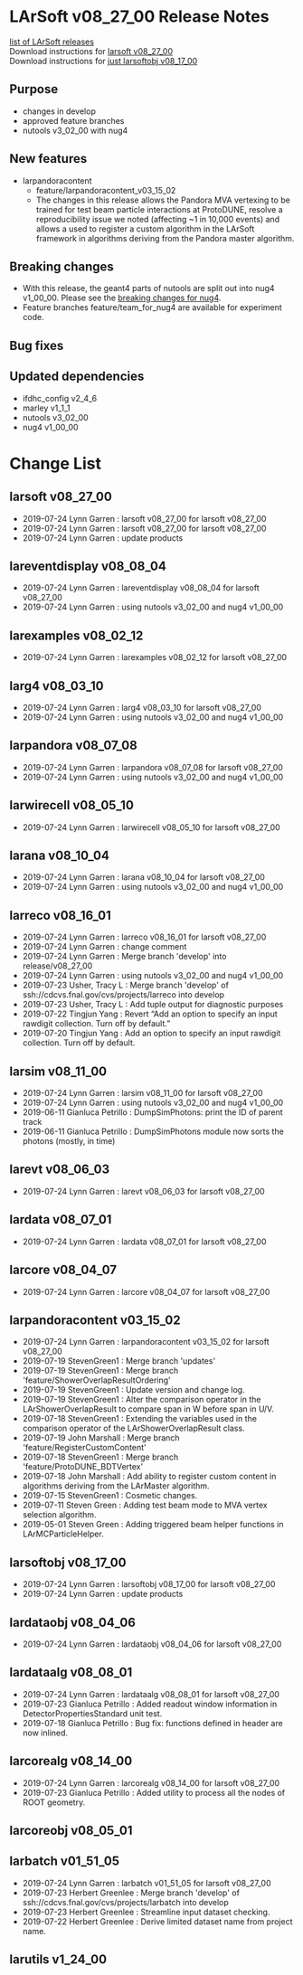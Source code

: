 # LArSoft v08_27_00 Release Notes



[list of LArSoft releases](LArSoft_release_list)  
Download instructions for [larsoft v08_27_00](http://scisoft.fnal.gov/scisoft/bundles/larsoft/v08_27_00/larsoft-v08_27_00.html)  
Download instructions for [just larsoftobj v08_17_00](http://scisoft.fnal.gov/scisoft/bundles/larsoftobj/v08_17_00/larsoftobj-v08_17_00.html)

## Purpose

-   changes in develop
-   approved feature branches
-   nutools v3_02_00 with nug4

## New features

-   larpandoracontent
    -   feature/larpandoracontent_v03_15_02
    -   The changes in this release allows the Pandora MVA vertexing to be trained for test beam particle interactions at ProtoDUNE, resolve a reproducibility issue we noted (affecting \~1 in 10,000 events) and allows a used to register a custom algorithm in the LArSoft framework in algorithms deriving from the Pandora master algorithm.

## Breaking changes

-   With this release, the geant4 parts of nutools are split out into nug4  
    v1_00_00. Please see the [breaking changes for nug4](Breaking_Changes#nutools-v3_02_00).
-   Feature branches feature/team_for_nug4 are available for experiment code.

## Bug fixes

## Updated dependencies

-   ifdhc_config v2_4_6
-   marley v1_1_1
-   nutools v3_02_00
-   nug4 v1_00_00

# Change List

## larsoft v08_27_00

-   2019-07-24 Lynn Garren : larsoft v08_27_00 for larsoft v08_27_00
-   2019-07-24 Lynn Garren : larsoft v08_27_00 for larsoft v08_27_00
-   2019-07-24 Lynn Garren : update products

## lareventdisplay v08_08_04

-   2019-07-24 Lynn Garren : lareventdisplay v08_08_04 for larsoft v08_27_00
-   2019-07-24 Lynn Garren : using nutools v3_02_00 and nug4 v1_00_00

## larexamples v08_02_12

-   2019-07-24 Lynn Garren : larexamples v08_02_12 for larsoft v08_27_00

## larg4 v08_03_10

-   2019-07-24 Lynn Garren : larg4 v08_03_10 for larsoft v08_27_00
-   2019-07-24 Lynn Garren : using nutools v3_02_00 and nug4 v1_00_00

## larpandora v08_07_08

-   2019-07-24 Lynn Garren : larpandora v08_07_08 for larsoft v08_27_00
-   2019-07-24 Lynn Garren : using nutools v3_02_00 and nug4 v1_00_00

## larwirecell v08_05_10

-   2019-07-24 Lynn Garren : larwirecell v08_05_10 for larsoft v08_27_00

## larana v08_10_04

-   2019-07-24 Lynn Garren : larana v08_10_04 for larsoft v08_27_00
-   2019-07-24 Lynn Garren : using nutools v3_02_00 and nug4 v1_00_00

## larreco v08_16_01

-   2019-07-24 Lynn Garren : larreco v08_16_01 for larsoft v08_27_00
-   2019-07-24 Lynn Garren : change comment
-   2019-07-24 Lynn Garren : Merge branch 'develop' into release/v08_27_00
-   2019-07-24 Lynn Garren : using nutools v3_02_00 and nug4 v1_00_00
-   2019-07-23 Usher, Tracy L : Merge branch 'develop' of ssh://cdcvs.fnal.gov/cvs/projects/larreco into develop
-   2019-07-23 Usher, Tracy L : Add tuple output for diagnostic purposes
-   2019-07-22 Tingjun Yang : Revert “Add an option to specify an input rawdigit collection. Turn off by default.”
-   2019-07-20 Tingjun Yang : Add an option to specify an input rawdigit collection. Turn off by default.

## larsim v08_11_00

-   2019-07-24 Lynn Garren : larsim v08_11_00 for larsoft v08_27_00
-   2019-07-24 Lynn Garren : using nutools v3_02_00 and nug4 v1_00_00
-   2019-06-11 Gianluca Petrillo : DumpSimPhotons: print the ID of parent track
-   2019-06-11 Gianluca Petrillo : DumpSimPhotons module now sorts the photons (mostly, in time)

## larevt v08_06_03

-   2019-07-24 Lynn Garren : larevt v08_06_03 for larsoft v08_27_00

## lardata v08_07_01

-   2019-07-24 Lynn Garren : lardata v08_07_01 for larsoft v08_27_00

## larcore v08_04_07

-   2019-07-24 Lynn Garren : larcore v08_04_07 for larsoft v08_27_00

## larpandoracontent v03_15_02

-   2019-07-24 Lynn Garren : larpandoracontent v03_15_02 for larsoft v08_27_00
-   2019-07-19 StevenGreen1 : Merge branch 'updates'
-   2019-07-19 StevenGreen1 : Merge branch 'feature/ShowerOverlapResultOrdering'
-   2019-07-19 StevenGreen1 : Update version and change log.
-   2019-07-19 StevenGreen1 : Alter the comparison operator in the LArShowerOverlapResult to compare span in W before span in U/V.
-   2019-07-18 StevenGreen1 : Extending the variables used in the comparison operator of the LArShowerOverlapResult class.
-   2019-07-19 John Marshall : Merge branch 'feature/RegisterCustomContent'
-   2019-07-18 StevenGreen1 : Merge branch 'feature/ProtoDUNE_BDTVertex'
-   2019-07-18 John Marshall : Add ability to register custom content in algorithms deriving from the LArMaster algorithm.
-   2019-07-15 StevenGreen1 : Cosmetic changes.
-   2019-07-11 Steven Green : Adding test beam mode to MVA vertex selection algorithm.
-   2019-05-01 Steven Green : Adding triggered beam helper functions in LArMCParticleHelper.

## larsoftobj v08_17_00

-   2019-07-24 Lynn Garren : larsoftobj v08_17_00 for larsoft v08_27_00
-   2019-07-24 Lynn Garren : update products

## lardataobj v08_04_06

-   2019-07-24 Lynn Garren : lardataobj v08_04_06 for larsoft v08_27_00

## lardataalg v08_08_01

-   2019-07-24 Lynn Garren : lardataalg v08_08_01 for larsoft v08_27_00
-   2019-07-23 Gianluca Petrillo : Added readout window information in DetectorPropertiesStandard unit test.
-   2019-07-18 Gianluca Petrillo : Bug fix: functions defined in header are now inlined.

## larcorealg v08_14_00

-   2019-07-24 Lynn Garren : larcorealg v08_14_00 for larsoft v08_27_00
-   2019-07-23 Gianluca Petrillo : Added utility to process all the nodes of ROOT geometry.

## larcoreobj v08_05_01

## larbatch v01_51_05

-   2019-07-24 Lynn Garren : larbatch v01_51_05 for larsoft v08_27_00
-   2019-07-23 Herbert Greenlee : Merge branch 'develop' of ssh://cdcvs.fnal.gov/cvs/projects/larbatch into develop
-   2019-07-23 Herbert Greenlee : Streamline input dataset checking.
-   2019-07-22 Herbert Greenlee : Derive limited dataset name from project name.

## larutils v1_24_00
